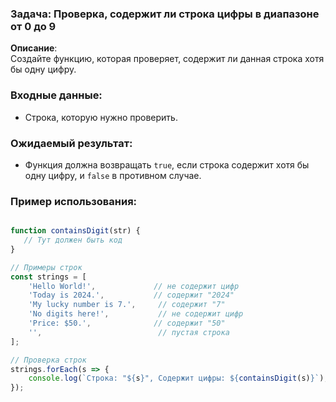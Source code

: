 ### Задача: Проверка, содержит ли строка цифры в диапазоне от 0 до 9

**Описание**:  
Создайте функцию, которая проверяет, содержит ли данная строка хотя бы одну цифру. 

### Входные данные:
- Строка, которую нужно проверить.

### Ожидаемый результат:
- Функция должна возвращать `true`, если строка содержит хотя бы одну цифру, и `false` в противном случае.

### Пример использования:

```javascript

function containsDigit(str) {
   // Тут должен быть код
}

// Примеры строк
const strings = [
    'Hello World!',             // не содержит цифр
    'Today is 2024.',           // содержит "2024"
    'My lucky number is 7.',     // содержит "7"
    'No digits here!',           // не содержит цифр
    'Price: $50.',              // содержит "50"
    '',                          // пустая строка
];

// Проверка строк
strings.forEach(s => {
    console.log(`Строка: "${s}", Содержит цифры: ${containsDigit(s)}`);
});
